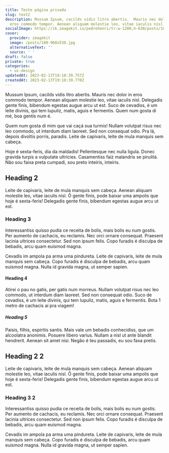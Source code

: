 ```yaml
---
title: Teste página privada
slug: text2
description: Mussum Ipsum, cacilds vidis litro abertis.  Mauris nec dolor in
  eros commodo tempor. Aenean aliquam molestie leo, vitae iaculis nisl.
socialImage: https://ik.imagekit.io/pedrohenri/tr:w-1200,h-630/posts/180-960x538.jpg
cover:
  provider: imagekit
  image: /posts/180-960x538.jpg
  alternativeText: ''
  source: ' '
draft: false
private: true
categories:
  - ui-design
updatedAt: 2023-02-13T19:18:39.757Z
createdAt: 2023-02-13T19:18:39.770Z
---
```


Mussum Ipsum, cacilds vidis litro abertis. Mauris nec dolor in eros commodo tempor. Aenean aliquam molestie leo, vitae iaculis nisl. Delegadis gente finis, bibendum egestas augue arcu ut est. Suco de cevadiss, é um leite divinis, qui tem lupuliz, matis, aguis e fermentis. Quem num gosta di mé, boa gentis num é.

Quem num gosta di mim que vai caçá sua turmis! Nullam volutpat risus nec leo commodo, ut interdum diam laoreet. Sed non consequat odio. Pra lá, depois divoltis porris, paradis. Leite de capivaris, leite de mula manquis sem cabeça.

Hoje é sexta-feris, dia da maldadis! Pellentesque nec nulla ligula. Donec gravida turpis a vulputate ultricies. Casamentiss faiz malandris se pirulitá. Não sou faixa preta cumpadi, sou preto inteiris, inteiris.

## Heading 2

Leite de capivaris, leite de mula manquis sem cabeça. Aenean aliquam molestie leo, vitae iaculis nisl. Ô gente finis, pode baixar uma ampolis que hoje é sexta-feris! Delegadis gente finis, bibendum egestas augue arcu ut est.

### Heading 3

Interessantiss quisso pudia ce receita de bolis, mais bolis eu num gostis. Per aumento de cachacis, eu reclamis. Nec orci ornare consequat. Praesent lacinia ultrices consectetur. Sed non ipsum felis. Copo furadis é disculpa de bebadis, arcu quam euismod magna.

Cevadis im ampola pa arma uma pindureta. Leite de capivaris, leite de mula manquis sem cabeça. Copo furadis é disculpa de bebadis, arcu quam euismod magna. Nulla id gravida magna, ut semper sapien.

#### Heading 4

Atirei o pau no gatis, per gatis num morreus. Nullam volutpat risus nec leo commodo, ut interdum diam laoreet. Sed non consequat odio. Suco de cevadiss, é um leite divinis, qui tem lupuliz, matis, aguis e fermentis. Bota 1 metro de cachacis aí pra viagem!

##### Heading 5

Paisis, filhis, espiritis santis. Mais vale um bebadis conhecidiss, que um alcoolatra anonimis. Posuere libero varius. Nullam a nisl ut ante blandit hendrerit. Aenean sit amet nisi. Negão é teu passadis, eu sou faxa pretis.

## Heading 2 2

Leite de capivaris, leite de mula manquis sem cabeça. Aenean aliquam molestie leo, vitae iaculis nisl. Ô gente finis, pode baixar uma ampolis que hoje é sexta-feris! Delegadis gente finis, bibendum egestas augue arcu ut est.

### Heading 3 2

Interessantiss quisso pudia ce receita de bolis, mais bolis eu num gostis. Per aumento de cachacis, eu reclamis. Nec orci ornare consequat. Praesent lacinia ultrices consectetur. Sed non ipsum felis. Copo furadis é disculpa de bebadis, arcu quam euismod magna.

Cevadis im ampola pa arma uma pindureta. Leite de capivaris, leite de mula manquis sem cabeça. Copo furadis é disculpa de bebadis, arcu quam euismod magna. Nulla id gravida magna, ut semper sapien.
